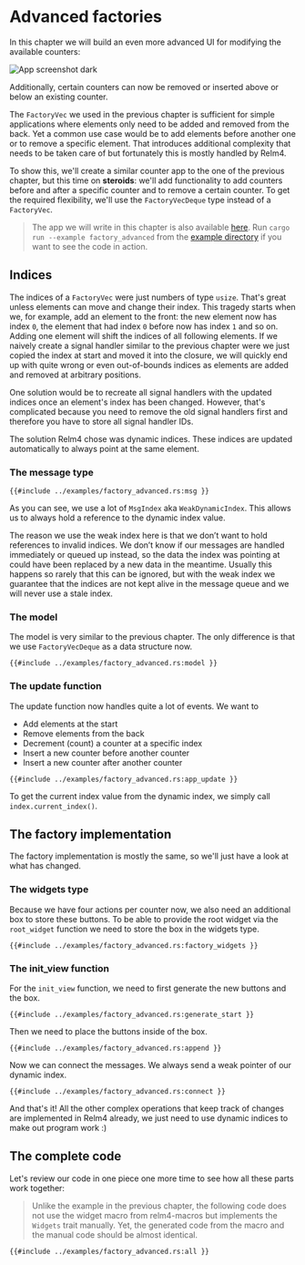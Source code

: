 # Advanced factories

In this chapter we will build an even more advanced UI for modifying the available counters:

![App screenshot dark](img/screenshots/factory-advanced-dark.png)

Additionally, certain counters can now be removed or inserted above or below an existing counter.

The `FactoryVec` we used in the previous chapter is sufficient for simple applications where elements only need to be added and removed from the back. Yet a common use case would be to add elements before another one or to remove a specific element. That introduces additional complexity that needs to be taken care of but fortunately this is mostly handled by Relm4.

To show this, we'll create a similar counter app to the one of the previous chapter, but this time on **steroids**: we'll add functionality to add counters before and after a specific counter and to remove a certain counter. To get the required flexibility, we'll use the `FactoryVecDeque` type instead of a `FactoryVec`.

> The app we will write in this chapter is also available [here](https://github.com/Relm4/Relm4/blob/main/relm4-examples/examples/factory_advanced.rs). Run `cargo run --example factory_advanced` from the [example directory](https://github.com/Relm4/Relm4/tree/main/relm4-examples) if you want to see the code in action.

## Indices

The indices of a `FactoryVec` were just numbers of type `usize`. That's great unless elements can move and change their index. This tragedy starts when we, for example, add an element to the front: the new element now has index `0`, the element that had index `0` before now has index `1` and so on. Adding one element will shift the indices of all following elements. If we naively create a signal handler similar to the previous chapter were we just copied the index at start and moved it into the closure, we will quickly end up with quite wrong or even out-of-bounds indices as elements are added and removed at arbitrary positions.

One solution would be to recreate all signal handlers with the updated indices once an element's index has been changed. However, that's complicated because you need to remove the old signal handlers first and therefore you have to store all signal handler IDs.

The solution Relm4 chose was dynamic indices. These indices are updated automatically to always point at the same element.



### The message type

```rust,no_run,noplayground
{{#include ../examples/factory_advanced.rs:msg }}
```

As you can see, we use a lot of `MsgIndex` aka `WeakDynamicIndex`. This allows us to always hold a reference to the dynamic index value.

The reason we use the weak index here is that we don’t want to hold references to invalid indices. We don’t know if our messages are handled immediately or queued up instead, so the data the index was pointing at could have been replaced by a new data in the meantime. Usually this happens so rarely that this can be ignored, but with the weak index we guarantee that the indices are not kept alive in the message queue and we will never use a stale index.

### The model

The model is very similar to the previous chapter. The only difference is that we use `FactoryVecDeque` as a data structure now.

```rust,no_run,noplayground
{{#include ../examples/factory_advanced.rs:model }}
```

### The update function

The update function now handles quite a lot of events. We want to

+ Add elements at the start
+ Remove elements from the back
+ Decrement (count) a counter at a specific index
+ Insert a new counter before another counter
+ Insert a new counter after another counter

```rust,no_run,noplayground
{{#include ../examples/factory_advanced.rs:app_update }}
```

To get the current index value from the dynamic index, we simply call `index.current_index()`.

## The factory implementation

The factory implementation is mostly the same, so we'll just have a look at what has changed.

### The widgets type

Because we have four actions per counter now, we also need an additional box to store these buttons.
To be able to provide the root widget via the `root_widget` function we need to store the box in the widgets type.

```rust,no_run,noplayground
{{#include ../examples/factory_advanced.rs:factory_widgets }}
```

### The init_view function

For the `init_view` function, we need to first generate the new buttons and the box.

```rust,no_run,noplayground
{{#include ../examples/factory_advanced.rs:generate_start }}
```

Then we need to place the buttons inside of the box.

```rust,no_run,noplayground
{{#include ../examples/factory_advanced.rs:append }}
```

Now we can connect the messages. We always send a weak pointer of our dynamic index.

```rust,no_run,noplayground
{{#include ../examples/factory_advanced.rs:connect }}
```

And that's it! All the other complex operations that keep track of changes are implemented in Relm4 already, we just need to use dynamic indices to make out program work :)

## The complete code

Let's review our code in one piece one more time to see how all these parts work together:

> Unlike the example in the previous chapter, the following code does not use the widget macro from relm4-macros but implements the `Widgets` trait manually. Yet, the generated code from the macro and the manual code should be almost identical.

```rust,no_run,noplayground
{{#include ../examples/factory_advanced.rs:all }}
```

